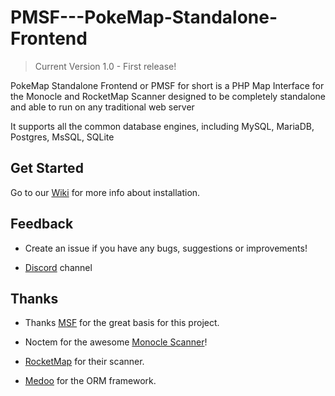# PMSF---PokeMap-Standalone-Frontend

> Current Version 1.0 - First release!

PokeMap Standalone Frontend or PMSF for short is a PHP Map Interface for the Monocle and RocketMap Scanner designed to be completely standalone and able to run on any traditional web server

It supports all the common database engines, including MySQL, MariaDB, Postgres, MsSQL, SQLite

## Get Started
Go to our [Wiki](https://github.com/Glennmen/PMSF/wiki) for more info about installation.

## Feedback
* Create an issue if you have any bugs, suggestions or improvements!

* [Discord](https://discord.gg/k2f88B2) channel

## Thanks

* Thanks [MSF](https://github.com/Nuro/MSF) for the great basis for this project.

* Noctem for the awesome [Monocle Scanner](https://github.com/Noctem/Monocle)!

* [RocketMap](https://github.com/RocketMap/RocketMap) for their scanner.

* [Medoo](http://medoo.in) for the ORM framework.